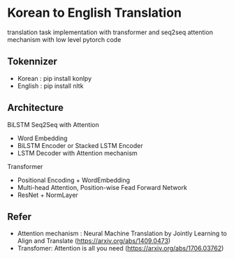 # Korean to English Translation
translation task implementation with transformer and seq2seq attention mechanism with low level pytorch code


## Tokennizer  
- Korean : pip install konlpy
- English : pip install nltk


## Architecture  
BiLSTM Seq2Seq with Attention
- Word Embedding
- BiLSTM Encoder or Stacked LSTM Encoder
- LSTM Decoder with Attention mechanism

Transformer
- Positional Encoding + WordEmbedding
- Multi-head Attention, Position-wise Fead Forward Network
- ResNet + NormLayer


## Refer
- Attention mechanism : Neural Machine Translation by Jointly Learning to Align and Translate (https://arxiv.org/abs/1409.0473)
- Transfomer: Attention is all you need (https://arxiv.org/abs/1706.03762) 

